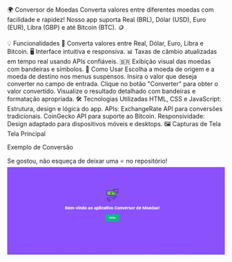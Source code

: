 🌍 Conversor de Moedas
Converta valores entre diferentes moedas com facilidade e rapidez! Nosso app suporta Real (BRL), Dólar (USD), Euro (EUR), Libra (GBP) e até Bitcoin (BTC). 🪙

💡 Funcionalidades
🌟 Converta valores entre Real, Dólar, Euro, Libra e Bitcoin.
🖥️ Interface intuitiva e responsiva.
📊 Taxas de câmbio atualizadas em tempo real usando APIs confiáveis.
🇧🇷 Exibição visual das moedas com bandeiras e símbolos.
📖 Como Usar
Escolha a moeda de origem e a moeda de destino nos menus suspensos.
Insira o valor que deseja converter no campo de entrada.
Clique no botão "Converter" para obter o valor convertido.
Visualize o resultado detalhado com bandeiras e formatação apropriada.
🛠️ Tecnologias Utilizadas
HTML, CSS e JavaScript: Estrutura, design e lógica do app.
APIs:
ExchangeRate API para conversões tradicionais.
CoinGecko API para suporte ao Bitcoin.
Responsividade: Design adaptado para dispositivos móveis e desktops.
🖼️ Capturas de Tela
Tela Principal

Exemplo de Conversão

Se gostou, não esqueça de deixar uma ⭐ no repositório!
<img src="https://github.com/jorivaldojunior/conversor-de-moedas/blob/main/assets/pagina1.png?raw=true"/>




